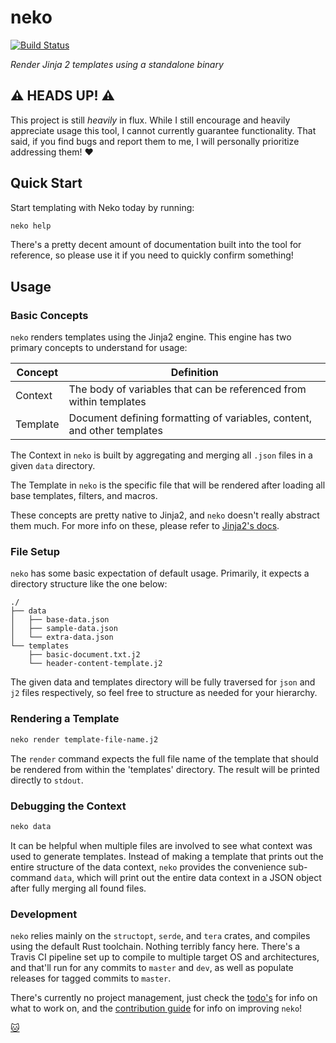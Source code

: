 # neko

[![Build Status](https://travis-ci.org/loksonarius/neko.svg?branch=master)](https://travis-ci.org/loksonarius/neko)

_Render Jinja 2 templates using a standalone binary_

## :warning: HEADS UP! :warning:
This project is still _heavily_ in flux. While I still encourage and
heavily appreciate usage this tool, I cannot currently guarantee functionality.
That said, if you find bugs and report them to me, I will personally prioritize
addressing them! :heart:

## Quick Start

Start templating with Neko today by running:

```bash
neko help
```

There's a pretty decent amount of documentation built into the tool for
reference, so please use it if you need to quickly confirm something!

## Usage

### Basic Concepts

`neko` renders templates using the Jinja2 engine. This engine has two primary
concepts to understand for usage:

| Concept | Definition |
| --- | --- |
| Context | The body of variables that can be referenced from within templates |
| Template | Document defining formatting of variables, content, and other templates|

The Context in `neko` is built by aggregating and merging all `.json` files in a
given `data` directory.

The Template in `neko` is the specific file that will be rendered after loading
all base templates, filters, and macros.

These concepts are pretty native to Jinja2, and `neko` doesn't really abstract
them much. For more info on these, please refer to
[Jinja2's docs](http://jinja.pocoo.org/).

### File Setup

`neko` has some basic expectation of default usage. Primarily, it expects a
directory structure like the one below:

```
./
├── data
│   ├── base-data.json
│   ├── sample-data.json
│   └── extra-data.json
└── templates
    ├── basic-document.txt.j2
    └── header-content-template.j2
```

The given data and templates directory will be fully traversed for `json` and
`j2` files respectively, so feel free to structure as needed for your hierarchy.

### Rendering a Template

```bash
neko render template-file-name.j2
```

The `render` command expects the full file name of the template that should be
rendered from within the 'templates' directory. The result will be printed
directly to `stdout`.

### Debugging the Context

```bash
neko data
```

It can be helpful when multiple files are involved to see what context was used
to generate templates. Instead of making a template that prints out the entire
structure of the data context, `neko` provides the convenience sub-command
`data`, which will print out the entire data context in a JSON object after
fully merging all found files.

### Development

`neko` relies mainly on the `structopt`, `serde`, and `tera` crates, and
compiles using the default Rust toolchain. Nothing terribly fancy here. There's
a Travis CI pipeline set up to compile to multiple target OS and architectures,
and that'll run for any commits to `master` and `dev`, as well as populate
releases for tagged commits to `master`.

There's currently no project management, just check the [todo's](TODO.md) for
info on what to work on, and the [contribution guide](CONTRIBUTING.md) for info
on improving `neko`!

[:cat:](https://github.com/loksonarius/neko)
